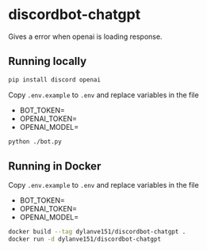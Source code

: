 # discordbot-chatgpt
Gives a error when openai is loading response.

## Running locally

```bash
pip install discord openai
```

Copy `.env.example` to `.env` and replace variables in the file
* BOT_TOKEN=
* OPENAI_TOKEN=
* OPENAI_MODEL=

```bash
python ./bot.py
```

## Running in Docker

Copy `.env.example` to `.env` and replace variables in the file
* BOT_TOKEN=
* OPENAI_TOKEN=
* OPENAI_MODEL=

```bash
docker build --tag dylanve151/discordbot-chatgpt .
docker run -d dylanve151/discordbot-chatgpt
```
